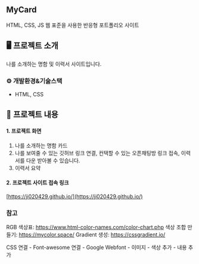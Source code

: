 ## MyCard
HTML, CSS, JS 웹 표준을 사용한 반응형 포트폴리오 사이트

## 🖥️ 프로젝트 소개
나를 소개하는 명함 및 이력서 사이트입니다.
<br>

### ⚙️ 개발환경&기술스택
- HTML, CSS

## 📌 프로젝트 내용
#### 1. 프로젝트 화면
1) 나를 소개하는 명함 카드
2) 나를 보여줄 수 있는 깃허브 링크 연결, 컨택할 수 있는 오픈채팅방 링크 접속, 이력서를 다운 받아볼 수 있습니다.
3) 이력서 요약

#### 2. 프로젝트 사이트 접속 링크
[https://ji020429.github.io/](https://ji020429.github.io/)

### 참고
RGB 색상표: https://www.html-color-names.com/color-chart.php
색상 조합 만들기: https://mycolor.space/
Gradient 생성: https://cssgradient.io/

CSS 연결 - Font-awesome 연결 - Google Webfont - 이미지 - 색상 추가 - 내용 추가
